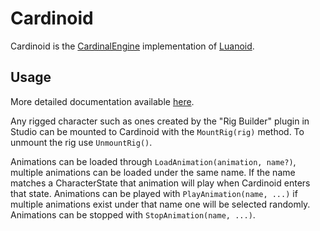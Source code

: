# Cardinoid
 
Cardinoid is the [CardinalEngine](https://github.com/Floating-Point-Studios/CardinalEngine/) implementation of [Luanoid](https://github.com/LPGhatguy/luanoid).

## Usage

More detailed documentation available [here](https://floating-point-studios.github.io/CardinalEngine/latest/CardinalEngine/Libraries/cardinoid/).

Any rigged character such as ones created by the "Rig Builder" plugin in Studio can be mounted to Cardinoid with the `MountRig(rig)` method. To unmount the rig use `UnmountRig()`.

Animations can be loaded through `LoadAnimation(animation, name?)`, multiple animations can be loaded under the same name. If the name matches a CharacterState that animation will play when Cardinoid enters that state. Animations can be played with `PlayAnimation(name, ...)` if multiple animations exist under that name one will be selected randomly. Animations can be stopped with `StopAnimation(name, ...)`.
